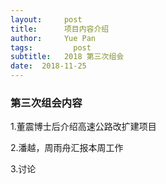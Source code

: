 ```yaml
---
layout:     post
title:      项目内容介绍
author:     Yue Pan
tags: 		  post
subtitle:   2018 第三次组会
date:  2018-11-25
---
```


### 第三次组会内容

1.董震博士后介绍高速公路改扩建项目

2.潘越，周雨舟汇报本周工作

3.讨论
